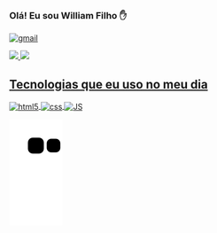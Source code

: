 ### Olá! Eu sou William Filho ✋



[![gmail](https://img.shields.io/badge/Gmail-D14836?style=for-the-badge&logo=gmail&logoColor=white)](mailto:williamfilho8908@gmail.com)

<div>
   <a href="https://github.com/WilliamFilh0">
   <img height="180em" src="https://github-readme-stats.vercel.app/api?username=WilliamFilh0&show_icons=true&theme=tokyonight"/>
   <img height="180em" src="https://github-readme-stats.vercel.app/api/top-langs/?username=WilliamFilh0&layout=compact&langs_count=6&theme=tokyonight"/>
</div>

## Tecnologias que eu uso no meu dia

<div style="display: inline_block">
  <img align="center" alt="html5" src="https://img.shields.io/badge/HTML5-E34F26?style=for-the-badge&logo=html5&logoColor=white">
  <img align="center" alt="css" src="https://img.shields.io/badge/CSS3-1572B6?style=for-the-badge&logo=css3&logoColor=white">
  <img align="center" alt="JS" src="https://img.shields.io/badge/JavaScript-323330?style=for-the-badge&logo=javascript&logoColor=F7DF1E">

  ![Snake animation](https://github.com/WilliamFilh0/WilliamFilh0/blob/output/github-contribution-grid-snake.svg)
  
<div>
